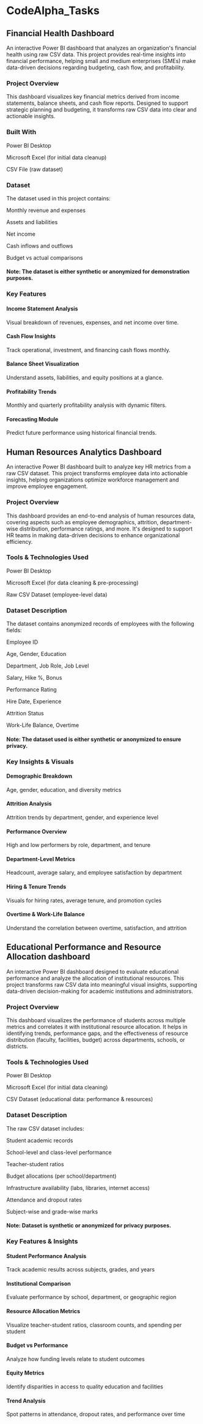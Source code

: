 # CodeAlpha_Tasks
## Financial Health Dashboard
An interactive Power BI dashboard that analyzes an organization's financial health using raw CSV data. This project provides real-time insights into financial performance, helping small and medium enterprises (SMEs) make data-driven decisions regarding budgeting, cash flow, and profitability.

### Project Overview
This dashboard visualizes key financial metrics derived from income statements, balance sheets, and cash flow reports. Designed to support strategic planning and budgeting, it transforms raw CSV data into clear and actionable insights.

### Built With
Power BI Desktop

Microsoft Excel (for initial data cleanup)

CSV File (raw dataset)

### Dataset
The dataset used in this project contains:

Monthly revenue and expenses

Assets and liabilities

Net income

Cash inflows and outflows

Budget vs actual comparisons

#### Note: The dataset is either synthetic or anonymized for demonstration purposes.

### Key Features
#### Income Statement Analysis
Visual breakdown of revenues, expenses, and net income over time.

#### Cash Flow Insights
Track operational, investment, and financing cash flows monthly.

#### Balance Sheet Visualization
Understand assets, liabilities, and equity positions at a glance.

#### Profitability Trends
Monthly and quarterly profitability analysis with dynamic filters.

#### Forecasting Module
Predict future performance using historical financial trends.

## Human Resources Analytics Dashboard
An interactive Power BI dashboard built to analyze key HR metrics from a raw CSV dataset. This project transforms employee data into actionable insights, helping organizations optimize workforce management and improve employee engagement.

### Project Overview
This dashboard provides an end-to-end analysis of human resources data, covering aspects such as employee demographics, attrition, department-wise distribution, performance ratings, and more. It's designed to support HR teams in making data-driven decisions to enhance organizational efficiency.

### Tools & Technologies Used
Power BI Desktop

Microsoft Excel (for data cleaning & pre-processing)

Raw CSV Dataset (employee-level data)

### Dataset Description
The dataset contains anonymized records of employees with the following fields:

Employee ID

Age, Gender, Education

Department, Job Role, Job Level

Salary, Hike %, Bonus

Performance Rating

Hire Date, Experience

Attrition Status

Work-Life Balance, Overtime

#### Note: The dataset used is either synthetic or anonymized to ensure privacy.

### Key Insights & Visuals
#### Demographic Breakdown
Age, gender, education, and diversity metrics

#### Attrition Analysis
Attrition trends by department, gender, and experience level

#### Performance Overview
High and low performers by role, department, and tenure

#### Department-Level Metrics
Headcount, average salary, and employee satisfaction by department

#### Hiring & Tenure Trends
Visuals for hiring rates, average tenure, and promotion cycles

#### Overtime & Work-Life Balance
Understand the correlation between overtime, satisfaction, and attrition


## Educational Performance and Resource Allocation dashboard
An interactive Power BI dashboard designed to evaluate educational performance and analyze the allocation of institutional resources. This project transforms raw CSV data into meaningful visual insights, supporting data-driven decision-making for academic institutions and administrators.

### Project Overview
This dashboard visualizes the performance of students across multiple metrics and correlates it with institutional resource allocation. It helps in identifying trends, performance gaps, and the effectiveness of resource distribution (faculty, facilities, budget) across departments, schools, or districts.

### Tools & Technologies Used
Power BI Desktop

Microsoft Excel (for initial data cleaning)

CSV Dataset (educational data: performance & resources)

### Dataset Description
The raw CSV dataset includes:

Student academic records

School-level and class-level performance

Teacher-student ratios

Budget allocations (per school/department)

Infrastructure availability (labs, libraries, internet access)

Attendance and dropout rates

Subject-wise and grade-wise marks

#### Note: Dataset is synthetic or anonymized for privacy purposes.

### Key Features & Insights
#### Student Performance Analysis
Track academic results across subjects, grades, and years

#### Institutional Comparison
Evaluate performance by school, department, or geographic region

#### Resource Allocation Metrics
Visualize teacher-student ratios, classroom counts, and spending per student

#### Budget vs Performance
Analyze how funding levels relate to student outcomes

#### Equity Metrics
Identify disparities in access to quality education and facilities

#### Trend Analysis
Spot patterns in attendance, dropout rates, and performance over time
